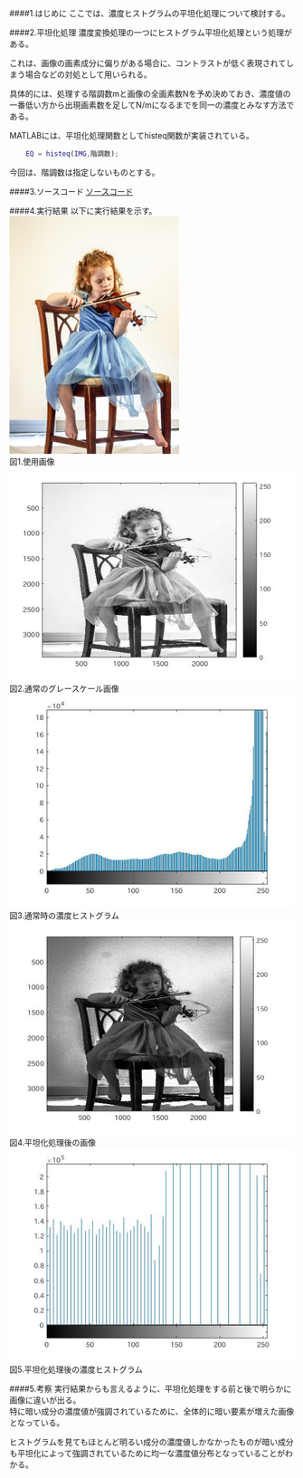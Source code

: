 ####1.はじめに
ここでは、濃度ヒストグラムの平坦化処理について検討する。

####2.平坦化処理
濃度変換処理の一つにヒストグラム平坦化処理という処理がある。

これは、画像の画素成分に偏りがある場合に、コントラストが低く表現されてしまう場合などの対処として用いられる。

具体的には、処理する階調数mと画像の全画素数Nを予め決めておき、濃度値の一番低い方から出現画素数を足してN/mになるまでを同一の濃度とみなす方法である。

MATLABには、平坦化処理関数としてhisteq関数が実装されている。

```matlab
	EQ = histeq(IMG,階調数);
```

今回は、階調数は指定しないものとする。

####3.ソースコード
[ソースコード](/Program/ProgramEx01.m)

####4.実行結果
以下に実行結果を示す。  
<img src="../Report/Report_Picture_EX01/Girl.jpg" alt="" width="300"><br>
図1.使用画像  
<img src="../Report/Report_Picture_EX01/Girlgray.jpg" alt=""><br>
図2.通常のグレースケール画像  
<img src="../Report/Report_Picture_EX01/Girlgrayhist.jpg" alt=""><br>
図3.通常時の濃度ヒストグラム  
<img src="../Report/Report_Picture_EX01/Girlgrayeq.jpg" alt=""><br>
図4.平坦化処理後の画像  
<img src="../Report/Report_Picture_EX01/Girlgrayeqhist.jpg" alt=""><br>
図5.平坦化処理後の濃度ヒストグラム

####5.考察
実行結果からも言えるように、平坦化処理をする前と後で明らかに画像に違いが出る。  
特に暗い成分の濃度値が強調されているために、全体的に暗い要素が増えた画像となっている。

ヒストグラムを見てもほとんど明るい成分の濃度値しかなかったものが暗い成分も平坦化によって強調されているために均一な濃度値分布となっていることがわかる。


